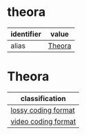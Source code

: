 # theora

| identifier     | value
| -------------- | -----
| alias          | [Theora](#theora)

# Theora
| classification
| --------------
| [lossy coding format](compression.md)
| [video coding format](video.md)